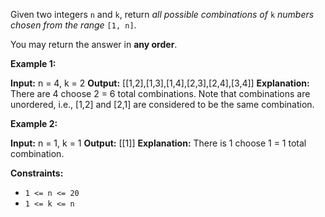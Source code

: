
Given two integers  `n`  and  `k`, return  _all possible combinations of_  `k`  _numbers chosen from the range_  `[1, n]`.

You may return the answer in  **any order**.

**Example 1:**

**Input:** n = 4, k = 2
**Output:** [[1,2],[1,3],[1,4],[2,3],[2,4],[3,4]]
**Explanation:** There are 4 choose 2 = 6 total combinations.
Note that combinations are unordered, i.e., [1,2] and [2,1] are considered to be the same combination.

**Example 2:**

**Input:** n = 1, k = 1
**Output:** [[1]]
**Explanation:** There is 1 choose 1 = 1 total combination.

**Constraints:**

-   `1 <= n <= 20`
-   `1 <= k <= n`